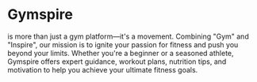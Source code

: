 # Gymspire
is more than just a gym platform—it's a movement. Combining "Gym" and "Inspire", our mission is to ignite your passion for fitness and push you beyond your limits. Whether you're a beginner or a seasoned athlete, Gymspire offers expert guidance, workout plans, nutrition tips, and motivation to help you achieve your ultimate fitness goals.
